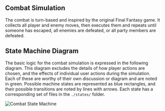 Combat Simulation
---

The combat is turn-based and inspired by the original Final Fantasy game. It collects all player and enemy 
moves, then executes them and repeats until someone has escaped, all enemies are defeated, or all party members
are defeated.

## State Machine Diagram

The basic logic for the combat simulation is expressed in the following diagram. This diagram excludes the details 
of how player actions are chosen, and the effects of individual user actions during the simulation. Each of these 
are worthy of their own discussion or diagram and are noted in green. Possible machine states are represented as 
blue rectangles, and their possible transitions are noted by lines with arrows. Each state has a corresponding set
of files in the `./states/` folder.

![Combat State Machine](./combat-state-machine.png?raw=true "Combat State Machine")

